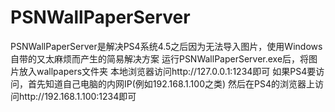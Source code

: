 # PSNWallPaperServer
PSNWallPaperServer是解决PS4系统4.5之后因为无法导入图片，使用Windows自带的又太麻烦而产生的简易解决方案
运行PSNWallPaperServer.exe后，将图片放入wallpapers文件夹
本地浏览器访问http://127.0.0.1:1234即可
如果PS4要访问，首先知道自己电脑的内网IP(例如192.168.1.100之类)
然后在PS4的浏览器上访问http://192.168.1.100:1234即可